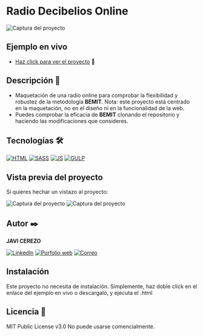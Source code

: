 # Radio Decibelios Online
![Captura del proyecto](https://raw.githubusercontent.com/javicerezo/radio_decibelios/master/src/assets/img/radio.png)

## Ejemplo en vivo
- [Haz click para ver el proyecto](https://javicerezo.github.io/radio_decibelios/) 🚀

## Descripción 📑
- Maquetación de una radio online para comprobar la flexibilidad y robustez de la metodología **BEMIT**. Nota: este proyecto está centrado en la maquetación, no en el diseño ni en la funcionalidad de la web.
- Puedes comprobar la eficacia de **BEMIT** clonando el repositorio y haciendo las modificaciones que consideres.

## Tecnologías 🛠
<!-- Iconos sacados de https://github.com/alexandresanlim/Badges4-README.md-Profile -->
[![HTML](https://img.shields.io/badge/HTML5-E34F26?style=for-the-badge&logo=html5&logoColor=white)](https://es.wikipedia.org/wiki/HTML5)
[![SASS](https://img.shields.io/badge/Sass-CC6699?style=for-the-badge&logo=sass&logoColor=white)](https://es.wikipedia.org/wiki/Sass)
[![JS](https://img.shields.io/badge/JavaScript-F7DF1E?style=for-the-badge&logo=javascript&logoColor=black)](https://es.wikipedia.org/wiki/JavaScript)
[![GULP](https://img.shields.io/badge/Gulp-CF4647?style=for-the-badge&logo=gulp&logoColor=white)](https://es.wikipedia.org/wiki/Gulp)

## Vista previa del proyecto
Si quieres hechar un vistazo al proyecto:

![Captura del proyecto](https://raw.githubusercontent.com/javicerezo/radio_decibelios/master/src/assets/img/radio-1.png)
![Captura del proyecto](https://raw.githubusercontent.com/javicerezo/radio_decibelios/master/src/assets/img/radio-2.png)

## Autor ✒️
**JAVI CEREZO**

[![LinkedIn](https://img.shields.io/badge/LinkedIn-0077B5?style=for-the-badge&logo=linkedin&logoColor=white)](https://www.linkedin.com/in/javicerezo/)
[![Porfolio web](https://img.shields.io/badge/website-000000?style=for-the-badge&logo=About.me&logoColor=white)](https://javicerezo.netlify.app/)
[![Correo](https://img.shields.io/badge/Gmail-D14836?style=for-the-badge&logo=gmail&logoColor=white)](<mailto:jc.webmob@gmail.com>)

## Instalación 
Este proyecto no necesita de instalación. Simplemente, haz doble click en el enlace del ejemplo en vivo o descargalo, y ejecuta el .html
  
## Licencia 📄
MIT Public License v3.0
No puede usarse comencialmente.